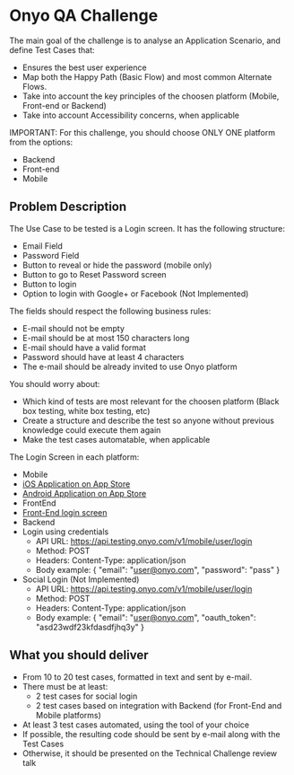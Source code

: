 # Onyo QA Challenge #

The main goal of the challenge is to analyse an Application Scenario, and define Test Cases that:
* Ensures the best user experience
* Map both the Happy Path (Basic Flow) and most common Alternate Flows.
* Take into account the key principles of the choosen platform (Mobile, Front-end or Backend)
* Take into account Accessibility concerns, when applicable

IMPORTANT: For this challenge, you should choose ONLY ONE platform from the options:
* Backend
* Front-end
* Mobile

## Problem Description ##

The Use Case to be tested is a Login screen.
It has the following structure:
* Email Field
* Password Field
* Button to reveal or hide the password (mobile only)
* Button to go to Reset Password screen
* Button to login
* Option to login with Google+ or Facebook (Not Implemented)

The fields should respect the following business rules:
* E-mail should not be empty
* E-mail should be at most 150 characters long
* E-mail should have a valid format
* Password should have at least 4 characters
* The e-mail should be already invited to use Onyo platform

You should worry about:
* Which kind of tests are most relevant for the choosen platform (Black box testing, white box testing, etc)
* Create a structure and describe the test so anyone without previous knowledge could execute them again
* Make the test cases automatable, when applicable

The Login Screen in each platform:
* Mobile
 * [iOS Application on App Store](https://itunes.apple.com/br/app/baked-potato/id1075878829?mt=8)
 * [Android Application on App Store](https://play.google.com/store/apps/details?id=com.onyo.bakedpotato)
* FrontEnd
 * [Front-End login screen](http://power.testing.onyo.com/#/login)
* Backend
 * Login using credentials
   * API URL: https://api.testing.onyo.com/v1/mobile/user/login
    * Method: POST
     * Headers: Content-Type: application/json
      * Body example: { "email": "user@onyo.com", "password": "pass" }
 * Social Login (Not Implemented)
   * API URL: https://api.testing.onyo.com/v1/mobile/user/login
    * Method: POST
     * Headers: Content-Type: application/json
      * Body example: { "email": "user@onyo.com", "oauth_token": "asd23wdf23kfdasdfjhq3y" }

## What you should deliver ##

* From 10 to 20 test cases, formatted in text and sent by e-mail.
 * There must be at least:
   * 2 test cases for social login
    * 2 test cases based on integration with Backend (for Front-End and Mobile platforms)
* At least 3 test cases automated, using the tool of your choice
 * If possible, the resulting code should be sent by e-mail along with the Test Cases
 * Otherwise, it should be presented on the Technical Challenge review talk
